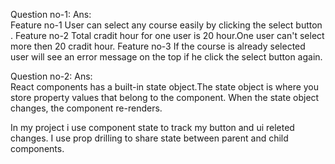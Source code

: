 Question no-1:
Ans:  
    Feature no-1
        User can select any course easily by clicking the select button .
    Feature no-2
        Total cradit hour for one user is 20 hour.One user can't select more then 20 cradit hour.
    Feature no-3
        If the course is already selected user will see an error message on the top if he click the select button again.
  
  
Question no-2:
Ans:  
  React components has a built-in state object.The state object is where you store property values that belong to the component.
  When the state object changes, the component re-renders.
  
  In my project i use component state to track my button and ui releted changes. I use prop drilling to share state between parent and child components.














